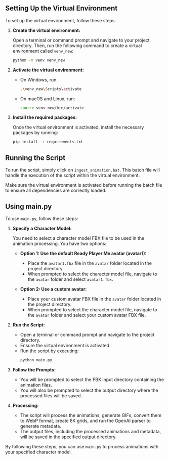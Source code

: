 ## Setting Up the Virtual Environment

To set up the virtual environment, follow these steps:

1. **Create the virtual environment:**

   Open a terminal or command prompt and navigate to your project directory. Then, run the following command to create a virtual environment called `venv_new`:

   ```sh
   python -m venv venv_new
   ```

2. **Activate the virtual environment:**

   - On Windows, run:
     ```sh
     .\venv_new\Scripts\activate
     ```
   - On macOS and Linux, run:
     ```sh
     source venv_new/bin/activate
     ```

3. **Install the required packages:**

   Once the virtual environment is activated, install the necessary packages by running:
   ```sh
   pip install -r requirements.txt
   ```

## Running the Script

To run the script, simply click on `ingest_animation.bat`. This batch file will handle the execution of the script within the virtual environment.

Make sure the virtual environment is activated before running the batch file to ensure all dependencies are correctly loaded.

## Using main.py

To use `main.py`, follow these steps:

1. **Specify a Character Model:**

   You need to select a character model FBX file to be used in the animation processing. You have two options:

   - **Option 1: Use the default Ready Player Me avatar (avatar1):**
     - Place the `avatar1.fbx` file in the `avatar` folder located in the project directory.
     - When prompted to select the character model file, navigate to the `avatar` folder and select `avatar1.fbx`.

   - **Option 2: Use a custom avatar:**
     - Place your custom avatar FBX file in the `avatar` folder located in the project directory.
     - When prompted to select the character model file, navigate to the `avatar` folder and select your custom avatar FBX file.

2. **Run the Script:**

   - Open a terminal or command prompt and navigate to the project directory.
   - Ensure the virtual environment is activated.
   - Run the script by executing:
     ```sh
     python main.py
     ```

3. **Follow the Prompts:**

   - You will be prompted to select the FBX input directory containing the animation files.
   - You will also be prompted to select the output directory where the processed files will be saved.

4. **Processing:**

   - The script will process the animations, generate GIFs, convert them to WebP format, create 8K grids, and run the OpenAI parser to generate metadata.
   - The output files, including the processed animations and metadata, will be saved in the specified output directory.

By following these steps, you can use `main.py` to process animations with your specified character model.
